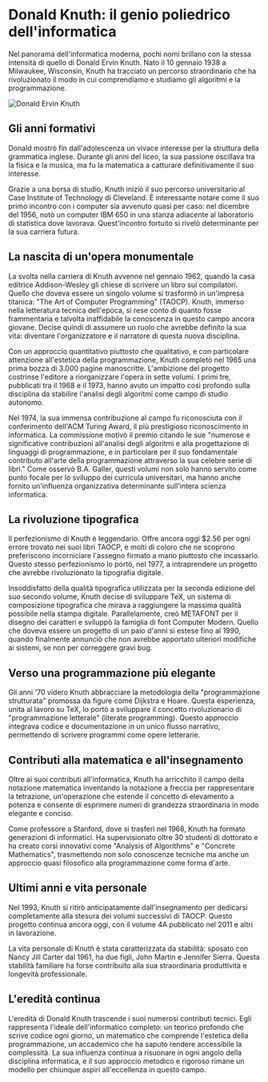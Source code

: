 # Donald Knuth: il genio poliedrico dell'informatica

Nel panorama dell'informatica moderna, pochi nomi brillano con la stessa
intensità di quello di Donald Ervin Knuth. Nato il 10 gennaio 1938 a
Milwaukee, Wisconsin, Knuth ha tracciato un percorso straordinario che ha
rivoluzionato il modo in cui comprendiamo e studiamo gli algoritmi e la
programmazione.

![Donald Ervin Knuth](https://catonmat.net/wp-content/uploads/2010/02/young-donald-knuth-ibm-650-1958.jpg)

## Gli anni formativi

Donald mostrò fin dall'adolescenza un vivace interesse per la struttura
della grammatica inglese. Durante gli anni del liceo, la sua passione
oscillava tra la fisica e la musica, ma fu la matematica a catturare
definitivamente il suo interesse.

Grazie a una borsa di studio, Knuth iniziò il suo percorso universitario al
Case Institute of Technology di Cleveland. È interessante notare come il suo
primo incontro con i computer sia avvenuto quasi per caso: nel dicembre del
1956, notò un computer IBM 650 in una stanza adiacente al laboratorio di
statistica dove lavorava. Quest'incontro fortuito si rivelò determinante per
la sua carriera futura.

## La nascita di un'opera monumentale

La svolta nella carriera di Knuth avvenne nel gennaio 1962, quando la casa
editrice Addison-Wesley gli chiese di scrivere un libro sui compilatori.
Quello che doveva essere un singolo volume si trasformò in un'impresa
titanica: "The Art of Computer Programming" (TAOCP). Knuth, immerso nella
letteratura tecnica dell'epoca, si rese conto di quanto fosse frammentaria e
talvolta inaffidabile la conoscenza in questo campo ancora giovane. Decise
quindi di assumere un ruolo che avrebbe definito la sua vita: diventare
l'organizzatore e il narratore di questa nuova disciplina.

Con un approccio quantitativo piuttosto che qualitativo, e con particolare
attenzione all'estetica della programmazione, Knuth completò nel 1965 una
prima bozza di 3.000 pagine manoscritte. L'ambizione del progetto costrinse
l'editore a riorganizzare l'opera in sette volumi. I primi tre, pubblicati
tra il 1968 e il 1973, hanno avuto un impatto così profondo sulla disciplina
da stabilire l'analisi degli algoritmi come campo di studio autonomo.

Nel 1974, la sua immensa contribuzione al campo fu riconosciuta con il
conferimento dell'ACM Turing Award, il più prestigioso riconoscimento in
informatica. La commissione motivò il premio citando le sue "numerose e
significative contribuzioni all'analisi degli algoritmi e alla progettazione
di linguaggi di programmazione, e in particolare per il suo fondamentale
contributo all'arte della programmazione attraverso la sua celebre serie di
libri." Come osservò B.A. Galler, questi volumi non solo hanno servito come
punto focale per lo sviluppo dei curricula universitari, ma hanno anche
fornito un'influenza organizzativa determinante sull'intera scienza
informatica.

## La rivoluzione tipografica

Il perfezionismo di Knuth è leggendario. Offre ancora oggi $2.56 per ogni
errore trovato nei suoi libri TAOCP, e molti di coloro che ne scoprono
preferiscono incorniciare l'assegno firmato a mano piuttosto che incassarlo.
Questo stesso perfezionismo lo portò, nel 1977, a intraprendere un progetto
che avrebbe rivoluzionato la tipografia digitale.

Insoddisfatto della qualità tipografica utilizzata per la seconda edizione
del suo secondo volume, Knuth decise di sviluppare TeX, un sistema di
composizione tipografica che mirava a raggiungere la massima qualità
possibile nella stampa digitale. Parallelamente, creò METAFONT per il
disegno dei caratteri e sviluppò la famiglia di font Computer Modern. Quello
che doveva essere un progetto di un paio d'anni si estese fino al 1990,
quando finalmente annunciò che non avrebbe apportato ulteriori modifiche ai
sistemi, se non per correggere gravi bug.

## Verso una programmazione più elegante

Gli anni '70 videro Knuth abbracciare la metodologia della "programmazione
strutturata" promossa da figure come Dijkstra e Hoare. Questa esperienza,
unita al lavoro su TeX, lo portò a sviluppare il concetto rivoluzionario di
"programmazione letterale" (literate programming). Questo approccio
integrava codice e documentazione in un unico flusso narrativo, permettendo
di scrivere programmi come opere letterarie.

## Contributi alla matematica e all'insegnamento

Oltre ai suoi contributi all'informatica, Knuth ha arricchito il campo della
notazione matematica inventando la notazione a freccia per rappresentare la
tetrazione, un'operazione che estende il concetto di elevamento a potenza
e consente di esprimere numeri di grandezza straordinaria in modo elegante
e conciso.

Come professore a Stanford, dove si trasferì nel 1968, Knuth ha formato
generazioni di informatici. Ha supervisionato oltre 30 studenti di dottorato
e ha creato corsi innovativi come "Analysis of Algorithms" e "Concrete
Mathematics", trasmettendo non solo conoscenze tecniche ma anche un
approccio quasi filosofico alla programmazione come forma d'arte.

## Ultimi anni e vita personale

Nel 1993, Knuth si ritirò anticipatamente dall'insegnamento per dedicarsi
completamente alla stesura dei volumi successivi di TAOCP. Questo progetto
continua ancora oggi, con il volume 4A pubblicato nel 2011 e altri
in lavorazione.

La vita personale di Knuth è stata caratterizzata da stabilità: sposato con
Nancy Jill Carter dal 1961, ha due figli, John Martin e Jennifer Sierra.
Questa stabilità familiare ha forse contribuito alla sua straordinaria
produttività e longevità professionale.

## L'eredità continua

L'eredità di Donald Knuth trascende i suoi numerosi contributi tecnici.
Egli rappresenta l'ideale dell'informatico completo: un teorico profondo
che scrive codice ogni giorno, un matematico che comprende l'estetica della
programmazione, un accademico che ha saputo rendere accessibile la
complessità. La sua influenza continua a risuonare in ogni angolo della
disciplina informatica, e il suo approccio metodico e rigoroso rimane un
modello per chiunque aspiri all'eccellenza in questo campo.
